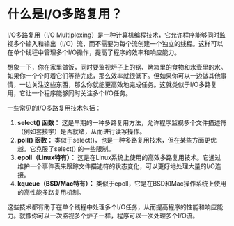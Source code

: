 # 什么是I/O多路复用？

I/O多路复用（I/O Multiplexing）是一种计算机编程技术，它允许程序能够同时监视多个输入和输出（I/O）流，而不需要为每个流创建一个独立的线程。这样可以在单个线程中管理多个I/O操作，提高了程序的效率和响应能力。

想象一下，你在家里做饭，同时要监视炉子上的锅、烤箱里的食物和水壶里的水。如果你一个个盯着它们等待完成，那么效率就很低下。但如果你可以一边做其他事情，一边关注这些东西，那么你就能更高效地完成任务。这就类似于I/O多路复用，它让一个程序能够同时关注多个I/O任务。

一些常见的I/O多路复用技术包括：

1.  **select() 函数：** 这是早期的一种多路复用方法，允许程序监视多个文件描述符（例如套接字）是否就绪，从而进行读写操作。 
2.  **poll() 函数：** 类似于select()，也是一种多路复用技术，但在某些方面更优越。它克服了select() 的一些限制。 
3.  **epoll（Linux特有）：** 这是在Linux系统上使用的高效多路复用技术。它通过维护一个事件表来跟踪文件描述符的状态变化，可以更好地处理大量的I/O连接。 
4.  **kqueue（BSD/Mac特有）：** 类似于epoll，它是在BSD和Mac操作系统上使用的高性能多路复用机制。 

这些技术都有助于在单个线程中处理多个I/O任务，从而提高程序的性能和响应能力。就像你可以一次监视多个炉子一样，程序可以一次处理多个I/O流。


